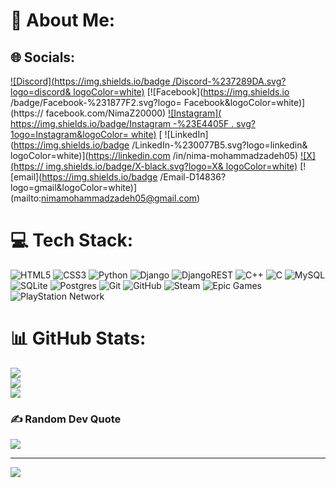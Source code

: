# 💫 About Me:
 


## 🌐 Socials:
[![Discord](https://img.shields.io/badge
/Discord-%237289DA.svg?logo=discord&
logoColor=white)](https://discord.gg/NimaZ#3754
) [![Facebook](https://img.shields.io
/badge/Facebook-%231877F2.svg?logo=
Facebook&logoColor=white)](https://
facebook.com/NimaZ20000) [![Instagram](
https://img.shields.io/badge/Instagram
-%23E4405F . svg?1ogo=Instagram&logoColor=
white)](https://instagram.com/nimaz.2) [
![LinkedIn](https://img.shields.io/badge
/LinkedIn-%230077B5.svg?logo=linkedin&
logoColor=white)](https://linkedin.com
/in/nima-mohammadzadeh05) [![X](https://
img.shields.io/badge/X-black.svg?logo=X&
logoColor=white)](https://x.com/NimaZ20000
) [![email](https://img.shields.io/badge
/Email-D14836?logo=gmail&logoColor=white)]
(mailto:nimamohammadzadeh05@gmail.com)

# 💻 Tech Stack:
![HTML5](https://img.shields.io/badge/html5-%23E34F26.svg?style=plastic&logo=html5&logoColor=white) ![CSS3](https://img.shields.io/badge/css3-%231572B6.svg?style=plastic&logo=css3&logoColor=white) ![Python](https://img.shields.io/badge/python-3670A0?style=plastic&logo=python&logoColor=ffdd54) ![Django](https://img.shields.io/badge/django-%23092E20.svg?style=plastic&logo=django&logoColor=white) ![DjangoREST](https://img.shields.io/badge/DJANGO-REST-ff1709?style=plastic&logo=django&logoColor=white&color=ff1709&labelColor=gray) ![C++](https://img.shields.io/badge/c++-%2300599C.svg?style=plastic&logo=c%2B%2B&logoColor=white) ![C](https://img.shields.io/badge/c-%2300599C.svg?style=plastic&logo=c&logoColor=white) ![MySQL](https://img.shields.io/badge/mysql-4479A1.svg?style=plastic&logo=mysql&logoColor=white) ![SQLite](https://img.shields.io/badge/sqlite-%2307405e.svg?style=plastic&logo=sqlite&logoColor=white) ![Postgres](https://img.shields.io/badge/postgres-%23316192.svg?style=plastic&logo=postgresql&logoColor=white) ![Git](https://img.shields.io/badge/git-%23F05033.svg?style=plastic&logo=git&logoColor=white) ![GitHub](https://img.shields.io/badge/github-%23121011.svg?style=plastic&logo=github&logoColor=white) ![Steam](https://img.shields.io/badge/steam-%23000000.svg?style=plastic&logo=steam&logoColor=white) ![Epic Games](https://img.shields.io/badge/epicgames-%23313131.svg?style=plastic&logo=epicgames&logoColor=white) ![PlayStation Network](https://img.shields.io/badge/PSN-%230070D1.svg?style=plastic&logo=Playstation&logoColor=white)
# 📊 GitHub Stats:
![](https://github-readme-stats.vercel.app/api?username=NimaZ05&theme=tokyonight&hide_border=false&include_all_commits=false&count_private=false)<br/>
![](https://nirzak-streak-stats.vercel.app/?user=NimaZ05&theme=tokyonight&hide_border=false)<br/>
![](https://github-readme-stats.vercel.app/api/top-langs/?username=NimaZ05&theme=tokyonight&hide_border=false&include_all_commits=false&count_private=false&layout=compact)

### ✍️ Random Dev Quote
![](https://quotes-github-readme.vercel.app/api?type=horizontal&theme=radical)

---
[![](https://visitcount.itsvg.in/api?id=NimaZ05&icon=5&color=0)](https://visitcount.itsvg.in)

<!-- Proudly created with GPRM ( https://gprm.itsvg.in ) -->
